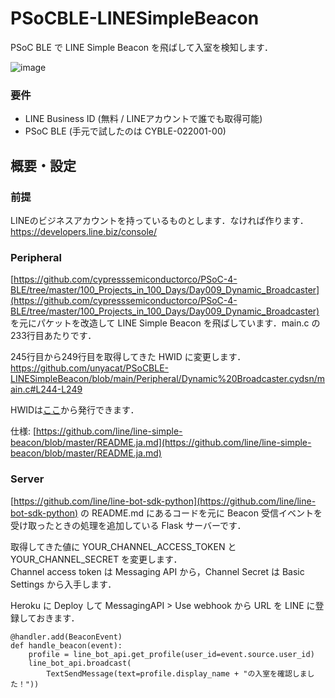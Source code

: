 # PSoCBLE-LINESimpleBeacon
PSoC BLE で LINE Simple Beacon を飛ばして入室を検知します．

![image](https://user-images.githubusercontent.com/14951631/119604700-7ec9f280-be2a-11eb-8949-e86e60898f64.png)


### 要件

+ LINE Business ID (無料 / LINEアカウントで誰でも取得可能)
+ PSoC BLE (手元で試したのは CYBLE-022001-00)





## 概要・設定

### 前提

LINEのビジネスアカウントを持っているものとします．なければ作ります．
https://developers.line.biz/console/

### Peripheral

[https://github.com/cypresssemiconductorco/PSoC-4-BLE/tree/master/100_Projects_in_100_Days/Day009_Dynamic_Broadcaster](https://github.com/cypresssemiconductorco/PSoC-4-BLE/tree/master/100_Projects_in_100_Days/Day009_Dynamic_Broadcaster) を元にパケットを改造して LINE Simple Beacon を飛ばしています．main.c の 233行目あたりです．

245行目から249行目を取得してきた HWID に変更します．
https://github.com/unyacat/PSoCBLE-LINESimpleBeacon/blob/main/Peripheral/Dynamic%20Broadcaster.cydsn/main.c#L244-L249

HWIDは[ここ](https://manager.line.biz/beacon/register)から発行できます．

仕様: [https://github.com/line/line-simple-beacon/blob/master/README.ja.md](https://github.com/line/line-simple-beacon/blob/master/README.ja.md) 



### Server

[https://github.com/line/line-bot-sdk-python](https://github.com/line/line-bot-sdk-python) の README.md にあるコードを元に Beacon 受信イベントを受け取ったときの処理を追加している Flask サーバーです．

取得してきた値に YOUR_CHANNEL_ACCESS_TOKEN と YOUR_CHANNEL_SECRET を変更します．  
Channel access token は Messaging API から，Channel Secret は Basic Settings から入手します．

Heroku に Deploy して MessagingAPI > Use webhook から URL を LINE に登録しておきます．

```Python3
@handler.add(BeaconEvent)
def handle_beacon(event):
    profile = line_bot_api.get_profile(user_id=event.source.user_id)
    line_bot_api.broadcast(
        TextSendMessage(text=profile.display_name + "の入室を確認しました！"))

```

